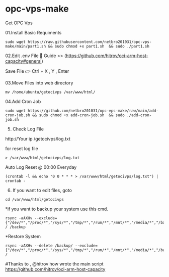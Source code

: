 # opc-vps-make
Get OPC Vps 


01.Install Basic Requiments 
```
sudo wget https://raw.githubusercontent.com/netbro201031/opc-vps-make/main/part1.sh && sudo chmod +x part1.sh  && sudo ./part1.sh
```

02.Edit .env File 
📖 Guide >> (https://github.com/hitrov/oci-arm-host-capacity#general)

Save File 👉
Ctrl + X , Y , Enter 

03.Move Files into web directory 

```
mv /home/ubuntu/getocivps /var/www/html/
```

04.Add Cron Job 

```
sudo wget https://github.com/netbro201031/opc-vps-make/raw/main/add-cron-job.sh && sudo chmod +x add-cron-job.sh  && sudo ./add-cron-job.sh
```

05. Check Log File 

http://Your ip /getocivps/log.txt

for reset log file 
```
> /var/www/html/getocivps/log.txt
```

Auto Log Reset @ 00:00 Everyday
```
(crontab -l && echo "0 0 * * * > /var/www/html/getocivps/log.txt") | crontab -
```
06. If you want to edit files, goto 

```
cd /var/www/html/getocivps
```
*if you want to backup your system use this cmd.
```
rsync -aAXHv --exclude={"/dev/*","/proc/*","/sys/*","/tmp/*","/run/*","/mnt/*","/media/*","/backup/*","/var/lib/dhcpcd/*","/lost+found"} / /backup
```
*Restore System 
```
rsync -aAXHv --delete /backup/ --exclude={"/dev/*","/proc/*","/sys/*","/tmp/*","/run/*","/mnt/*","/media/*","/backup/*","/var/lib/dhcpcd/*","/lost+found"} /
```

#Thanks to , @hitrov
how wrote the main script 
https://github.com/hitrov/oci-arm-host-capacity
